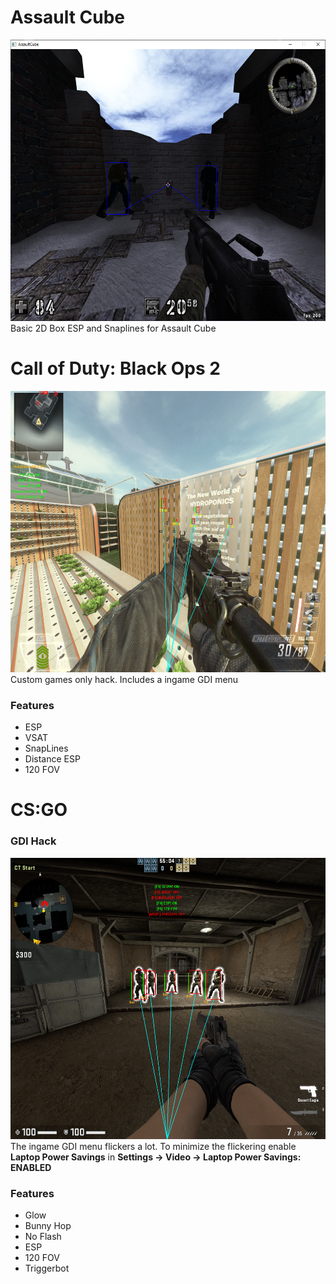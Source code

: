 # Assault Cube
<img src="https://github.com/ZeroCooL-555/Game-Hacks/blob/master/Screenshots/AC_ESP.PNG" width="650" height="450">
Basic 2D Box ESP and Snaplines for Assault Cube


# Call of Duty: Black Ops 2
<img src="https://github.com/ZeroCooL-555/Game-Hacks/blob/master/Screenshots/BO2-Menu.PNG" width="650" height="450">
Custom games only hack. Includes a ingame GDI menu

### Features
* ESP
* VSAT
* SnapLines
* Distance ESP
* 120 FOV


# CS:GO
### GDI Hack
<img src="https://github.com/ZeroCooL-555/Game-Hacks/blob/master/Screenshots/CSGO_GDI.PNG" width="650" height="450">
The ingame GDI menu flickers a lot. To minimize the flickering enable <b>Laptop Power Savings</b> in <b>Settings -> Video -> Laptop Power Savings: ENABLED</b>


### Features
* Glow
* Bunny Hop
* No Flash
* ESP
* 120 FOV
* Triggerbot
